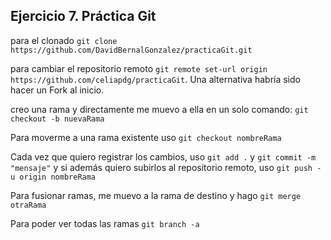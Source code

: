 ## Ejercicio 7. Práctica Git

para el clonado `git clone https://github.com/DavidBernalGonzalez/practicaGit.git`

para cambiar el repositorio remoto `git remote set-url origin https://github.com/celiapdg/practicaGit`. Una alternativa habría sido hacer un Fork al inicio.

creo una rama y directamente me muevo a ella en un solo comando: `git checkout -b nuevaRama`

Para moverme a una rama existente uso `git checkout nombreRama`

Cada vez que quiero registrar los cambios, uso `git add .` y `git commit -m "mensaje"` y si además quiero subirlos al repositorio remoto, uso `git push -u origin nombreRama`

Para fusionar ramas, me muevo a la rama de destino y hago `git merge otraRama`

Para poder ver todas las ramas `git branch -a`